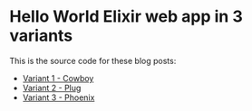 # Hello World Elixir web app in 3 variants

This is the source code for these blog posts:
- [Variant 1 - Cowboy](http://angelika.me/2016/08/14/hello-world-web-app-in-elixir-part-1-cowboy/)
- [Variant 2 - Plug](http://angelika.me/2016/08/14/hello-world-web-app-in-elixir-part-2-plug/)
- [Variant 3 - Phoenix](http://angelika.me/2016/08/14/hello-world-web-app-in-elixir-part-3-phoenix/)
